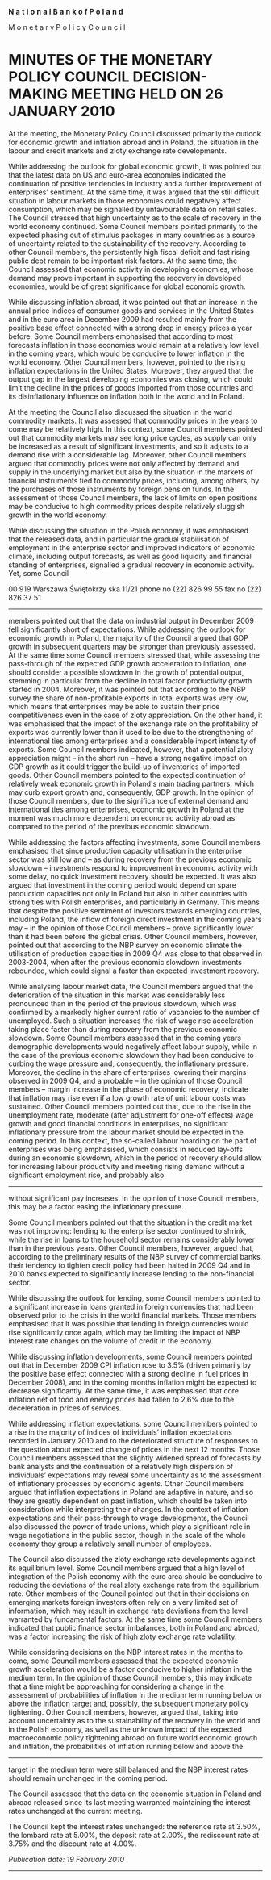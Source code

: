 **N** **a** **t** **i** **o** **n** **a** **l** **B** **a** **n** **k** **o** **f** **P** **o** **l** **a** **n** **d**

M o n e t a r y P o l i c y C o u n c i l

# MINUTES OF THE MONETARY POLICY COUNCIL DECISION-MAKING MEETING HELD ON 26 JANUARY 2010

At the meeting, the Monetary Policy Council discussed primarily the outlook for economic growth
and inflation abroad and in Poland, the situation in the labour and credit markets and zloty exchange
rate developments.

While addressing the outlook for global economic growth, it was pointed out that the latest data on
US and euro-area economies indicated the continuation of positive tendencies in industry and a
further improvement of enterprises’ sentiment. At the same time, it was argued that the still difficult
situation in labour markets in those economies could negatively affect consumption, which may be
signalled by unfavourable data on retail sales. The Council stressed that high uncertainty as to the
scale of recovery in the world economy continued. Some Council members pointed primarily to the
expected phasing out of stimulus packages in many countries as a source of uncertainty related to
the sustainability of the recovery. According to other Council members, the persistently high fiscal
deficit and fast rising public debt remain to be important risk factors. At the same time, the Council
assessed that economic activity in developing economies, whose demand may prove important in
supporting the recovery in developed economies, would be of great significance for global
economic growth.

While discussing inflation abroad, it was pointed out that an increase in the annual price indices of
consumer goods and services in the United States and in the euro area in December 2009 had
resulted mainly from the positive base effect connected with a strong drop in energy prices a year
before. Some Council members emphasised that according to most forecasts inflation in those
economies would remain at a relatively low level in the coming years, which would be conducive to
lower inflation in the world economy. Other Council members, however, pointed to the rising
inflation expectations in the United States. Moreover, they argued that the output gap in the largest
developing economies was closing, which could limit the decline in the prices of goods imported
from those countries and its disinflationary influence on inflation both in the world and in Poland.

At the meeting the Council also discussed the situation in the world commodity markets. It was
assessed that commodity prices in the years to come may be relatively high. In this context, some
Council members pointed out that commodity markets may see long price cycles, as supply can
only be increased as a result of significant investments, and so it adjusts to a demand rise with a
considerable lag. Moreover, other Council members argued that commodity prices were not only
affected by demand and supply in the underlying market but also by the situation in the markets of
financial instruments tied to commodity prices, including, among others, by the purchases of those
instruments by foreign pension funds. In the assessment of those Council members, the lack of
limits on open positions may be conducive to high commodity prices despite relatively sluggish
growth in the world economy.

While discussing the situation in the Polish economy, it was emphasised that the released data, and
in particular the gradual stabilisation of employment in the enterprise sector and improved
indicators of economic climate, including output forecasts, as well as good liquidity and financial
standing of enterprises, signalled a gradual recovery in economic activity. Yet, some Council

00 919 Warszawa Świętokrzy ska 11/21 phone no (22) 826 99 55 fax no (22) 826 37 51


-----

members pointed out that the data on industrial output in December 2009 fell significantly short of
expectations. While addressing the outlook for economic growth in Poland, the majority of the
Council argued that GDP growth in subsequent quarters may be stronger than previously assessed.
At the same time some Council members stressed that, while assessing the pass-through of the
expected GDP growth acceleration to inflation, one should consider a possible slowdown in the
growth of potential output, stemming in particular from the decline in total factor productivity
growth started in 2004. Moreover, it was pointed out that according to the NBP survey the share of
non-profitable exports in total exports was very low, which means that enterprises may be able to
sustain their price competitiveness even in the case of zloty appreciation. On the other hand, it was
emphasised that the impact of the exchange rate on the profitability of exports was currently lower
than it used to be due to the strengthening of international ties among enterprises and a considerable
import intensity of exports. Some Council members indicated, however, that a potential zloty
appreciation might – in the short run – have a strong negative impact on GDP growth as it could
trigger the build-up of inventories of imported goods. Other Council members pointed to the
expected continuation of relatively weak economic growth in Poland's main trading partners, which
may curb export growth and, consequently, GDP growth. In the opinion of those Council members,
due to the significance of external demand and international ties among enterprises, economic
growth in Poland at the moment was much more dependent on economic activity abroad as
compared to the period of the previous economic slowdown.

While addressing the factors affecting investments, some Council members emphasised that since
production capacity utilisation in the enterprise sector was still low and – as during recovery from
the previous economic slowdown – investments respond to improvement in economic activity with
some delay, no quick investment recovery should be expected. It was also argued that investment
in the coming period would depend on spare production capacities not only in Poland but also in
other countries with strong ties with Polish enterprises, and particularly in Germany. This means
that despite the positive sentiment of investors towards emerging countries, including Poland, the
inflow of foreign direct investment in the coming years may – in the opinion of those Council
members – prove significantly lower than it had been before the global crisis. Other Council
members, however, pointed out that according to the NBP survey on economic climate the
utilisation of production capacities in 2009 Q4 was close to that observed in 2003-2004, when after
the previous economic slowdown investments rebounded, which could signal a faster than expected
investment recovery.

While analysing labour market data, the Council members argued that the deterioration of the
situation in this market was considerably less pronounced than in the period of the previous
slowdown, which was confirmed by a markedly higher current ratio of vacancies to the number of
unemployed. Such a situation increases the risk of wage rise acceleration taking place faster than
during recovery from the previous economic slowdown. Some Council members assessed that in
the coming years demographic developments would negatively affect labour supply, while in the
case of the previous economic slowdown they had been conducive to curbing the wage pressure
and, consequently, the inflationary pressure. Moreover, the decline in the share of enterprises
lowering their margins observed in 2009 Q4, and a probable – in the opinion of those Council
members – margin increase in the phase of economic recovery, indicate that inflation may rise even
if a low growth rate of unit labour costs was sustained. Other Council members pointed out that,
due to the rise in the unemployment rate, moderate (after adjustment for one-off effects) wage
growth and good financial conditions in enterprises, no significant inflationary pressure from the
labour market should be expected in the coming period. In this context, the so-called labour
hoarding on the part of enterprises was being emphasised, which consists in reduced lay-offs during
an economic slowdown, which in the period of recovery should allow for increasing labour
productivity and meeting rising demand without a significant employment rise, and probably also


-----

without significant pay increases. In the opinion of those Council members, this may be a factor
easing the inflationary pressure.

Some Council members pointed out that the situation in the credit market was not improving:
lending to the enterprise sector continued to shrink, while the rise in loans to the household sector
remains considerably lower than in the previous years. Other Council members, however, argued
that, according to the preliminary results of the NBP survey of commercial banks, their tendency to
tighten credit policy had been halted in 2009 Q4 and in 2010 banks expected to significantly
increase lending to the non-financial sector.

While discussing the outlook for lending, some Council members pointed to a significant increase
in loans granted in foreign currencies that had been observed prior to the crisis in the world
financial markets. Those members emphasised that it was possible that lending in foreign currencies
would rise significantly once again, which may be limiting the impact of NBP interest rate changes
on the volume of credit in the economy.

While discussing inflation developments, some Council members pointed out that in December
2009 CPI inflation rose to 3.5% (driven primarily by the positive base effect connected with a
strong decline in fuel prices in December 2008), and in the coming months inflation might be
expected to decrease significantly. At the same time, it was emphasised that core inflation net of
food and energy prices had fallen to 2.6% due to the deceleration in prices of services.

While addressing inflation expectations, some Council members pointed to a rise in the majority of
indices of individuals’ inflation expectations recorded in January 2010 and to the deteriorated
structure of responses to the question about expected change of prices in the next 12 months. Those
Council members assessed that the slightly widened spread of forecasts by bank analysts and the
continuation of a relatively high dispersion of individuals’ expectations may reveal some
uncertainty as to the assessment of inflationary processes by economic agents. Other Council
members argued that inflation expectations in Poland are adaptive in nature, and so they are greatly
dependent on past inflation, which should be taken into consideration while interpreting their
changes. In the context of inflation expectations and their pass-through to wage developments, the
Council also discussed the power of trade unions, which play a significant role in wage negotiations
in the public sector, though in the scale of the whole economy they group a relatively small number
of employees.

The Council also discussed the zloty exchange rate developments against its equilibrium level.
Some Council members argued that a high level of integration of the Polish economy with the euro
area should be conducive to reducing the deviations of the real zloty exchange rate from the
equilibrium rate. Other members of the Council pointed out that in their decisions on emerging
markets foreign investors often rely on a very limited set of information, which may result in
exchange rate deviations from the level warranted by fundamental factors. At the same time some
Council members indicated that public finance sector imbalances, both in Poland and abroad, was a
factor increasing the risk of high zloty exchange rate volatility.

While considering decisions on the NBP interest rates in the months to come, some Council
members assessed that the expected economic growth acceleration would be a factor conducive to
higher inflation in the medium term. In the opinion of those Council members, this may indicate
that a time might be approaching for considering a change in the assessment of probabilities of
inflation in the medium term running below or above the inflation target and, possibly, the
subsequent monetary policy tightening. Other Council members, however, argued that, taking into
account uncertainty as to the sustainability of the recovery in the world and in the Polish economy,
as well as the unknown impact of the expected macroeconomic policy tightening abroad on future
world economic growth and inflation, the probabilities of inflation running below and above the


-----

target in the medium term were still balanced and the NBP interest rates should remain unchanged
in the coming period.

The Council assessed that the data on the economic situation in Poland and abroad released since its
last meeting warranted maintaining the interest rates unchanged at the current meeting.

The Council kept the interest rates unchanged: the reference rate at 3.50%, the lombard rate at
5.00%, the deposit rate at 2.00%, the rediscount rate at 3.75% and the discount rate at 4.00%.

_Publication date: 19 February 2010_


-----


